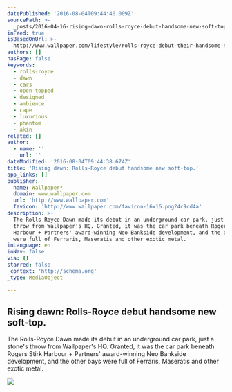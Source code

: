 ```yaml
---
datePublished: '2016-08-04T09:44:40.009Z'
sourcePath: >-
  _posts/2016-04-16-rising-dawn-rolls-royce-debut-handsome-new-soft-top-or-lifes.md
inFeed: true
isBasedOnUrl: >-
  http://www.wallpaper.com/lifestyle/rolls-royce-debut-their-handsome-new-soft-top
authors: []
hasPage: false
keywords:
  - rolls-royce
  - dawn
  - cars
  - open-topped
  - designed
  - ambience
  - cape
  - luxurious
  - phantom
  - akin
related: []
author:
  - name: ''
    url: ''
dateModified: '2016-08-04T09:44:38.674Z'
title: 'Rising dawn: Rolls-Royce debut handsome new soft-top.'
app_links: []
publisher:
  name: Wallpaper*
  domain: www.wallpaper.com
  url: 'http://www.wallpaper.com'
  favicon: 'http://www.wallpaper.com/favicon-16x16.png?4c9cd4a'
description: >-
  The Rolls-Royce Dawn made its debut in an underground car park, just a stone's
  throw from Wallpaper's HQ. Granted, it was the car park beneath Rogers Stirk
  Harbour + Partners' award-winning Neo Bankside development, and the other bays
  were full of Ferraris, Maseratis and other exotic metal.
inLanguage: en
inNav: false
via: {}
starred: false
_context: 'http://schema.org'
_type: MediaObject

---
```

<article style=""><h1>Rising dawn: Rolls-Royce debut handsome new soft-top.</h1><p>The Rolls-Royce Dawn made its debut in an underground car park, just a stone's throw from Wallpaper's HQ. Granted, it was the car park beneath Rogers Stirk Harbour + Partners' award-winning Neo Bankside development, and the other bays were full of Ferraris, Maseratis and other exotic metal.</p><img src="https://s3-us-west-2.amazonaws.com/the-grid-img/p/4e9722ec934a561a202db1ac3eff4119777420ed.jpg" /></article>